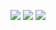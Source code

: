 ![](https://img.shields.io/badge/day%20📅-9-blue)   	![](https://img.shields.io/badge/stars%20⭐-18-yellow)   	![](https://img.shields.io/badge/days%20completed-9-red)